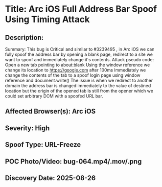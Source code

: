 # Title: Arc iOS Full Address Bar Spoof Using Timing Attack

## Description: 
Summary:
This bug is Critical and similar to #3239495 , in Arc iOS we can fully spoof the address bar by opening a blank page, redirect to a site we want to spoof and immediately change it's contents.
Attack pseudo code:
Open a new tab pointing to about:blank
Using the window reference we change its location to https://google.com after 100ms
Immediately we change the contents of the tab to a spoof login page using window reference and document.write()
The issue is when we redirect to another domain the address bar is changed immediately to the value of destined location but the origin of the opened tab is still from the opener which we could set arbitrary DOM with a spoofed URL bar.

## Affected Browser(s): Arc iOS

## Severity: High

## Spoof Type: URL-Freeze

## POC Photo/Video: bug-064.mp4/.mov/.png

## Discovery Date: 2025-08-26

